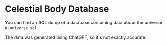 # Celestial Body Database

You can find an SQL dump of a database containing data about the universe in `universe.sql`.

The data was generated using ChatGPT, so it's not exactly accurate.

